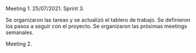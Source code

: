 


Meeting 1. 25/07/2021. Sprint 3.

Se organizaron las tareas y se actualizó el tablero de trabajo. Se definieron los pasos a seguir con el proyecto. Se organizaron las próximas meetings semanales. 

Meeting 2. 